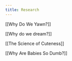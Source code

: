 ```yaml
---
title: Research
---
```


[[Why Do We Yawn?]]

[[Why do we dream?]]

[[The Science of Cuteness]]

[[Why Are Babies So Dumb?]]

